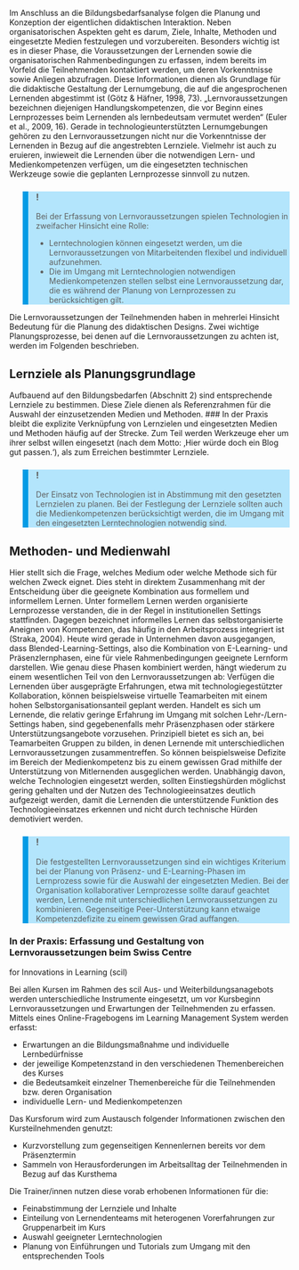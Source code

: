 <!-- filename: 03_Planung_und_Konzeption_didaktischer_Interaktionen.md -->
<!-- title: Planung und Konzeption didaktischer Interaktionen -->

Im Anschluss an die Bildungsbedarfsanalyse folgen die Planung und Konzeption der eigentlichen didaktischen Interaktion. Neben organisatorischen Aspekten geht es darum, Ziele, Inhalte, Methoden und eingesetzte Medien festzulegen und vorzubereiten. Besonders wichtig ist es in dieser Phase, die Voraussetzungen der Lernenden sowie die organisatorischen Rahmenbedingungen zu erfassen, indem bereits im Vorfeld die Teilnehmenden kontaktiert werden, um deren Vorkenntnisse sowie Anliegen abzufragen. Diese Informationen dienen als Grundlage für die didaktische Gestaltung der Lernumgebung, die auf die angesprochenen Lernenden abgestimmt ist (Götz &amp; Häfner, 1998, 73). „Lernvoraussetzungen bezeichnen diejenigen Handlungskompetenzen, die vor Beginn eines Lernprozesses beim Lernenden als lernbedeutsam vermutet werden“ (Euler et al., 2009, 16). Gerade in technologieunterstützten Lernumgebungen gehören zu den Lernvoraussetzungen nicht nur die Vorkenntnisse der Lernenden in Bezug auf die angestrebten Lernziele. Vielmehr ist auch zu eruieren, inwieweit die Lernenden über die notwendigen Lern- und Medienkompetenzen verfügen, um die eingesetzten technischen Werkzeuge sowie die geplanten Lernprozesse sinnvoll zu nutzen.

<blockquote style="background: #B3E5FC; border-left: 10px solid #039BE5">

### !

Bei der Erfassung von Lernvoraussetzungen spielen Technologien in zweifacher Hinsicht eine Rolle:

- Lerntechnologien können eingesetzt werden, um die Lernvoraussetzungen von Mitarbeitenden flexibel und individuell aufzunehmen.
- Die im Umgang mit Lerntechnologien notwendigen Medienkompetenzen stellen selbst eine Lernvoraussetzung dar, die es während der Planung von Lernprozessen zu berücksichtigen gilt.

</blockquote>

Die Lernvoraussetzungen der Teilnehmenden haben in mehrerlei Hinsicht Bedeutung für die Planung des didaktischen Designs. Zwei wichtige Planungsprozesse, bei denen auf die Lernvoraussetzungen zu achten ist, werden im Folgenden beschrieben.

## Lernziele als Planungsgrundlage

Aufbauend auf den Bildungsbedarfen (Abschnitt 2) sind entsprechende Lernziele zu bestimmen. Diese Ziele dienen als Referenzrahmen für die Auswahl der einzusetzenden Medien und Methoden. ### In der Praxis bleibt die explizite Verknüpfung von Lernzielen und eingesetzten Medien und Methoden häufig auf der Strecke. Zum Teil werden Werkzeuge eher um ihrer selbst willen eingesetzt (nach dem Motto: ‚Hier würde doch ein Blog gut passen.‘), als zum Erreichen bestimmter Lernziele.

<blockquote style="background: #B3E5FC; border-left: 10px solid #039BE5">

### !

Der Einsatz von Technologien ist in Abstimmung mit den gesetzten Lernzielen zu planen. Bei der Festlegung der Lernziele sollten auch die Medienkompetenzen berücksichtigt werden, die im Umgang mit den eingesetzten Lerntechnologien notwendig sind.

</blockquote>

## Methoden- und Medienwahl

Hier stellt sich die Frage, welches Medium oder welche Methode sich für welchen Zweck eignet. Dies steht in direktem Zusammenhang mit der Entscheidung über die geeignete Kombination aus formellem und informellem Lernen. Unter formellem Lernen werden organisierte Lernprozesse verstanden, die in der Regel in institutionellen Settings stattfinden. Dagegen bezeichnet informelles Lernen das selbstorganisierte Aneignen von Kompetenzen, das häufig in den Arbeitsprozess integriert ist (Straka, 2004). Heute wird gerade in Unternehmen davon ausgegangen, dass Blended-Learning-Settings, also die Kombination von E-Learning- und Präsenzlernphasen, eine für viele Rahmenbedingungen geeignete Lernform darstellen. Wie genau diese Phasen kombiniert werden, hängt wiederum zu einem wesentlichen Teil von den Lernvoraussetzungen ab: Verfügen die Lernenden über ausgeprägte Erfahrungen, etwa mit technologiegestützter Kollaboration, können beispielsweise virtuelle Teamarbeiten mit einem hohen Selbstorganisationsanteil geplant werden. Handelt es sich um Lernende, die relativ geringe Erfahrung im Umgang mit solchen Lehr-/Lern-Settings haben, sind gegebenenfalls mehr Präsenzphasen oder stärkere Unterstützungsangebote vorzusehen. Prinzipiell bietet es sich an, bei Teamarbeiten Gruppen zu bilden, in denen Lernende mit unterschiedlichen Lernvoraussetzungen zusammentreffen. So können beispielsweise Defizite im Bereich der Medienkompetenz bis zu einem gewissen Grad mithilfe der Unterstützung von Mitlernenden ausgeglichen werden. Unabhängig davon, welche Technologien eingesetzt werden, sollten Einstiegshürden möglichst gering gehalten und der Nutzen des Technologieeinsatzes deutlich aufgezeigt werden, damit die Lernenden die unterstützende Funktion des Technologieeinsatzes erkennen und nicht durch technische Hürden demotiviert werden.

<blockquote style="background: #B3E5FC; border-left: 10px solid #039BE5">

### !

Die festgestellten Lernvoraussetzungen sind ein wichtiges Kriterium bei der Planung von Präsenz- und E-Learning-Phasen im Lernprozess sowie für die Auswahl der eingesetzten Medien. Bei der Organisation kollaborativer Lernprozesse sollte darauf geachtet werden, Lernende mit unterschiedlichen Lernvoraussetzungen zu kombinieren. Gegenseitige Peer-Unterstützung kann etwaige Kompetenzdefizite zu einem gewissen Grad auffangen.

</blockquote>

### In der Praxis: Erfassung und Gestaltung von Lernvoraussetzungen beim Swiss Centre  
for Innovations in Learning (scil)

Bei allen Kursen im Rahmen des scil Aus- und Weiterbildungsanagebots werden unterschiedliche Instrumente eingesetzt, um vor Kursbeginn Lernvoraussetzungen und Erwartungen der Teilnehmenden zu erfassen. Mittels eines Online-Fragebogens im Learning Management System werden erfasst:

</blockquote>

- Erwartungen an die Bildungsmaßnahme und individuelle Lernbedürfnisse
- der jeweilige Kompetenzstand in den verschiedenen Themenbereichen des Kurses
- die Bedeutsamkeit einzelner Themenbereiche für die Teilnehmenden bzw. deren Organisation
- individuelle Lern- und Medienkompetenzen

Das Kursforum wird zum Austausch folgender Informationen zwischen den Kursteilnehmenden genutzt:

</blockquote>

- Kurzvorstellung zum gegenseitigen Kennenlernen bereits vor dem Präsenztermin
- Sammeln von Herausforderungen im Arbeitsalltag der Teilnehmenden in Bezug auf das Kursthema

Die Trainer/innen nutzen diese vorab erhobenen Informationen für die:

</blockquote>

- Feinabstimmung der Lernziele und Inhalte
- Einteilung von Lernendenteams mit heterogenen Vorerfahrungen zur Gruppenarbeit im Kurs
- Auswahl geeigneter Lerntechnologien
- Planung von Einführungen und Tutorials zum Umgang mit den entsprechenden Tools
